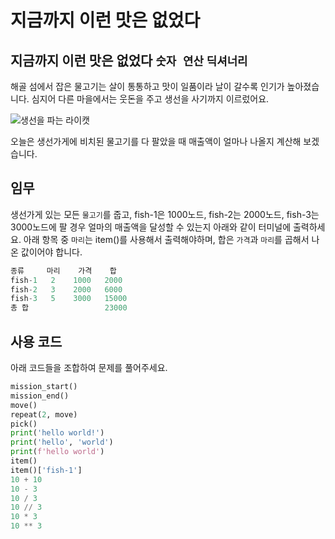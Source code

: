 # 지금까지 이런 맛은 없었다

## 지금까지 이런 맛은 없었다 `숫자 연산` `딕셔너리`

해골 섬에서 잡은 물고기는 살이 통통하고 맛이 일품이라 날이 갈수록 인기가 높아졌습니다. 심지어 다른 마을에서는 웃돈을 주고 생선을 사기까지 이르렀어요.

![생선을 파는 라이캣](./4.webp)

오늘은 생선가게에 비치된 물고기를 다 팔았을 때 매출액이 얼마나 나올지 계산해 보겠습니다.

## 임무

생선가게 있는 모든 `물고기`를 줍고, fish-1은 1000노드, fish-2는 2000노드, fish-3는 3000노드에 팔 경우 얼마의 매출액을 달성할 수 있는지 아래와 같이 터미널에 출력하세요. 아래 항목 중 `마리`는 item()를 사용해서 출력해야하며, 합은 `가격`과 `마리`를 곱해서 나온 값이어야 합니다. 
```python
종류     마리    가격    합
fish-1   2    1000   2000
fish-2   3    2000   6000
fish-3   5    3000   15000
총 합                 23000
```


## 사용 코드
아래 코드들을 조합하여 문제를 풀어주세요.
```python
mission_start()
mission_end()
move()
repeat(2, move)
pick()
print('hello world!')
print('hello', 'world')
print(f'hello world')
item()
item()['fish-1']
10 + 10
10 - 3
10 / 3
10 // 3
10 * 3
10 ** 3
```

